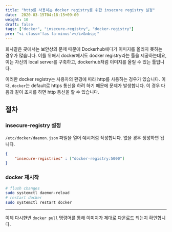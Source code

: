 ```yaml
---
title: "http를 사용하는 docker registry를 위한 insecure registry 설정"
date:  2020-03-15T04:18:15+09:00
weight: 10
draft: false
tags: ["docker", "insecure-registry", "docker-registry"]
pre: "<i class='fas fa-minus'></i>&nbsp;"
---
```


회사같은 곳에서는 보안상의 문제 때문에 Dockerhub에다가 이미지를 올리지 못하는 경우가 많습니다.
이를 위해서 docker에서도 docker registry라는 툴을 제공하는데요, 이는 자신의 local server를 구축하고, dockerhub처럼 이미지를 올릴 수 있는 툴입니다.

이러한 docker registry는 사용자의 환경에 따라 http를 사용하는 경우가 있습니다.
이 때, `docker`는 default로 https 통신을 하려 하기 때문에 문제가 발생합니다.
이 경우 다음과 같이 조치를 하면 http 통신을 할 수 있습니다.

## 절차

### insecure-registry 설정

`/etc/docker/daemon.json` 파일을 열어 예시처럼 작성합니다.
없을 경우 생성하면 됩니다.

```json
{
    "insecure-registries" : ["docker-registry:5000"]
}
```

### docker 재시작

```bash
# flush changes
sudo systemctl daemon-reload
# restart docker
sudo systemctl restart docker
```

---

이제 다시한번 `docker pull` 명령어를 통해 이미지가 제대로 다운로드 되는지 확인합니다.
